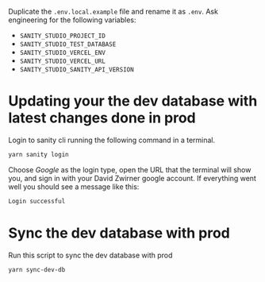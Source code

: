 Duplicate the `.env.local.example` file and rename it as `.env`. Ask engineering for the following variables:
- `SANITY_STUDIO_PROJECT_ID` 
- `SANITY_STUDIO_TEST_DATABASE`
- `SANITY_STUDIO_VERCEL_ENV`
- `SANITY_STUDIO_VERCEL_URL`
- `SANITY_STUDIO_SANITY_API_VERSION`
  
# Updating your the dev database with latest changes done in prod

Login to sanity cli running the following command in a terminal.

```bash
yarn sanity login
```

Choose _Google_ as the login type, open the URL that the terminal will show you, and sign in with your David Zwirner google account. If everything went well you should see a message like this:

```bash
Login successful
```

# Sync the dev database with prod

Run this script to sync the dev database with prod

```bash
yarn sync-dev-db
```